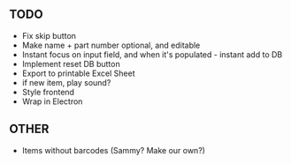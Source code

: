 ## TODO
- Fix skip button
- Make name + part number optional, and editable
- Instant focus on input field, and when it's populated - instant add to DB
- Implement reset DB button
- Export to printable Excel Sheet
- if new item, play sound?
- Style frontend
- Wrap in Electron

## OTHER
- Items without barcodes (Sammy? Make our own?)
